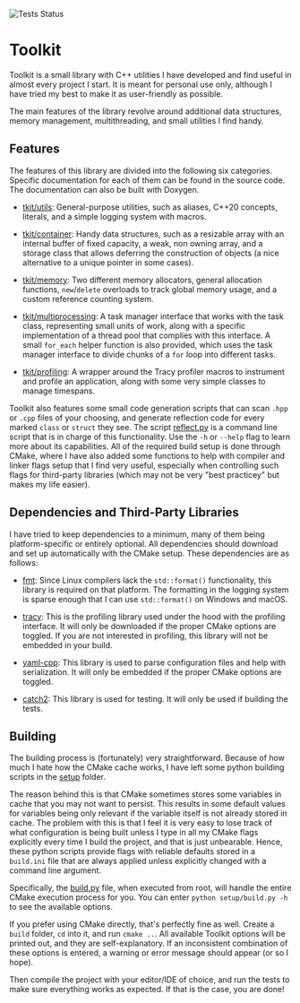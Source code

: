![Tests Status](https://github.com/ismawno/toolkit/actions/workflows/tests.yml/badge.svg)

# Toolkit

Toolkit is a small library with C++ utilities I have developed and find useful in almost every project I start. It is meant for personal use only, although I have tried my best to make it as user-friendly as possible.

The main features of the library revolve around additional data structures, memory management, multithreading, and small utilities I find handy.

## Features

The features of this library are divided into the following six categories. Specific documentation for each of them can be found in the source code. The documentation can also be built with Doxygen.

- [tkit/utils](https://github.com/ismawno/toolkit/tree/main/toolkit/tkit/utils): General-purpose utilities, such as aliases, C++20 concepts, literals, and a simple logging system with macros.

- [tkit/container](https://github.com/ismawno/toolkit/tree/main/toolkit/tkit/container): Handy data structures, such as a resizable array with an internal buffer of fixed capacity, a weak, non owning array, and a storage class that allows deferring the construction of objects (a nice alternative to a unique pointer in some cases).

- [tkit/memory](https://github.com/ismawno/toolkit/tree/main/toolkit/tkit/memory): Two different memory allocators, general allocation functions, `new`/`delete` overloads to track global memory usage, and a custom reference counting system.

- [tkit/multiprocessing](https://github.com/ismawno/toolkit/tree/main/toolkit/tkit/multiprocessing): A task manager interface that works with the task class, representing small units of work, along with a specific implementation of a thread pool that complies with this interface. A small `for_each` helper function is also provided, which uses the task manager interface to divide chunks of a `for` loop into different tasks.

- [tkit/profiling](https://github.com/ismawno/toolkit/tree/main/toolkit/tkit/profiling): A wrapper around the Tracy profiler macros to instrument and profile an application, along with some very simple classes to manage timespans.

Toolkit also features some small code generation scripts that can scan `.hpp` or `.cpp` files of your choosing, and generate reflection code for every marked `class` or `struct` they see. The script [reflect.py](https://github.com/ismawno/toolkit/blob/main/codegen/reflect.py) is a command line script that is in charge of this functionality. Use the `-h` or `--help` flag to learn more about its capabilities.
All of the required build setup is done through CMake, where I have also added some functions to help with compiler and linker flags setup that I find very useful, especially when controlling such flags for third-party libraries (which may not be very "best practicey" but makes my life easier).

## Dependencies and Third-Party Libraries

I have tried to keep dependencies to a minimum, many of them being platform-specific or entirely optional. All dependencies should download and set up automatically with the CMake setup. These dependencies are as follows:

- [fmt](https://github.com/fmtlib/fmt): Since Linux compilers lack the `std::format()` functionality, this library is required on that platform. The formatting in the logging system is sparse enough that I can use `std::format()` on Windows and macOS.

- [tracy](https://github.com/wolfpld/tracy): This is the profiling library used under the hood with the profiling interface. It will only be downloaded if the proper CMake options are toggled. If you are not interested in profiling, this library will not be embedded in your build.

- [yaml-cpp](https://github.com/jbeder/yaml-cpp): This library is used to parse configuration files and help with serialization. It will only be embedded if the proper CMake options are toggled.

- [catch2](https://github.com/catchorg/Catch2.git): This library is used for testing. It will only be used if building the tests.

## Building

The building process is (fortunately) very straightforward. Because of how much I hate how the CMake cache works, I have left some python building scripts in the [setup](https://github.com/ismawno/toolkit/tree/main/setup) folder.

The reason behind this is that CMake sometimes stores some variables in cache that you may not want to persist. This results in some default values for variables being only relevant if the variable itself is not already stored in cache. The problem with this is that I feel it is very easy to lose track of what configuration is being built unless I type in all my CMake flags explicitly every time I build the project, and that is just unbearable. Hence, these python scripts provide flags with reliable defaults stored in a `build.ini` file that are always applied unless explicitly changed with a command line argument.

Specifically, the [build.py](https://github.com/ismawno/toolkit/blob/main/setup/build.py) file, when executed from root, will handle the entire CMake execution process for you. You can enter `python setup/build.py -h` to see the available options.

If you prefer using CMake directly, that's perfectly fine as well. Create a `build` folder, `cd` into it, and run `cmake ..`. All available Toolkit options will be printed out, and they are self-explanatory. If an inconsistent combination of these options is entered, a warning or error message should appear (or so I hope).

Then compile the project with your editor/IDE of choice, and run the tests to make sure everything works as expected. If that is the case, you are done!
